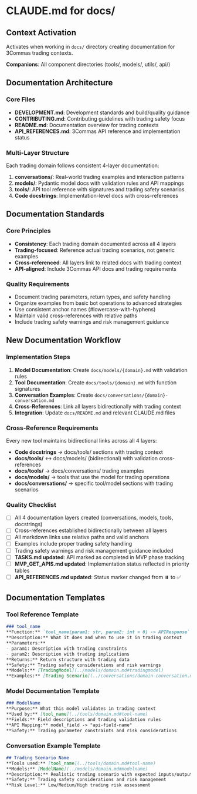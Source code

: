 # CLAUDE.md for docs/

## Context Activation
Activates when working in `docs/` directory creating documentation for 3Commas trading contexts.

**Companions**: All component directories (tools/, models/, utils/, api/)

## Documentation Architecture

### Core Files
- **DEVELOPMENT.md**: Development standards and build/quality guidance
- **CONTRIBUTING.md**: Contributing guidelines with trading safety focus
- **README.md**: Documentation overview for trading contexts
- **API_REFERENCES.md**: 3Commas API reference and implementation status

### Multi-Layer Structure
Each trading domain follows consistent 4-layer documentation:
1. **conversations/**: Real-world trading examples and interaction patterns
2. **models/**: Pydantic model docs with validation rules and API mappings
3. **tools/**: API tool reference with signatures and trading safety scenarios
4. **Code docstrings**: Implementation-level docs with cross-references

## Documentation Standards

### Core Principles
- **Consistency**: Each trading domain documented across all 4 layers
- **Trading-focused**: Reference actual trading scenarios, not generic examples
- **Cross-referenced**: All layers link to related docs with trading context
- **API-aligned**: Include 3Commas API docs and trading requirements

### Quality Requirements
- Document trading parameters, return types, and safety handling
- Organize examples from basic bot operations to advanced strategies
- Use consistent anchor names (#lowercase-with-hyphens)
- Maintain valid cross-references with relative paths
- Include trading safety warnings and risk management guidance

## New Documentation Workflow

### Implementation Steps
1. **Model Documentation**: Create `docs/models/{domain}.md` with validation rules
2. **Tool Documentation**: Create `docs/tools/{domain}.md` with function signatures
3. **Conversation Examples**: Create `docs/conversations/{domain}-conversation.md`
4. **Cross-References**: Link all layers bidirectionally with trading context
5. **Integration**: Update `docs/README.md` and relevant CLAUDE.md files

### Cross-Reference Requirements
Every new tool maintains bidirectional links across all 4 layers:
- **Code docstrings** → docs/tools/ sections with trading context
- **docs/tools/** ↔ docs/models/ (bidirectional) with validation cross-references
- **docs/tools/** → docs/conversations/ trading examples
- **docs/models/** → tools that use the model for trading operations
- **docs/conversations/** → specific tool/model sections with trading scenarios

### Quality Checklist
- [ ] All 4 documentation layers created (conversations, models, tools, docstrings)
- [ ] Cross-references established bidirectionally between all layers
- [ ] All markdown links use relative paths and valid anchors
- [ ] Examples include proper trading safety handling
- [ ] Trading safety warnings and risk management guidance included
- [ ] **TASKS.md updated**: API marked as completed in MVP phase tracking
- [ ] **MVP_GET_APIS.md updated**: Implementation status reflected in priority tables
- [ ] **API_REFERENCES.md updated**: Status marker changed from ⏸️ to ✅

## Documentation Templates

### Tool Reference Template
```markdown
### tool_name
**Function:** `tool_name(param1: str, param2: int = 0) -> APIResponse`
**Description:** What it does and when to use it in trading context
**Parameters:**
- param1: Description with trading constraints
- param2: Description with trading implications
**Returns:** Return structure with trading data
**Safety:** Trading safety considerations and risk warnings
**Models:** [TradingModel](../models/domain.md#tradingmodel)
**Examples:** [Trading Scenario](../conversations/domain-conversation.md#scenario-name)
```

### Model Documentation Template
```markdown
### ModelName
**Purpose:** What this model validates in trading context
**Used by:** [tool_name](../tools/domain.md#tool-name)
**Fields:** Field descriptions and trading validation rules
**API Mapping:** model_field -> "api-field-name"
**Safety:** Trading parameter constraints and risk considerations
```

### Conversation Example Template
```markdown
## Trading Scenario Name
**Tools used:** [tool_name](../tools/domain.md#tool-name)
**Models:** [ModelName](../models/domain.md#modelname)
**Description:** Realistic trading scenario with expected inputs/outputs
**Safety:** Trading safety considerations and risk management
**Risk Level:** Low/Medium/High trading risk assessment
```